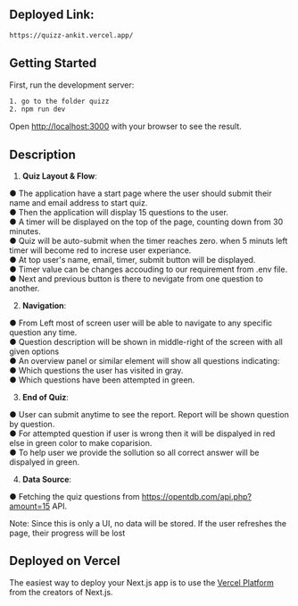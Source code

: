 ## Deployed Link:

```bash
https://quizz-ankit.vercel.app/
```

## Getting Started

First, run the development server:

```bash
1. go to the folder quizz
2. npm run dev
```

Open [http://localhost:3000](http://localhost:3000) with your browser to see the result.

## Description

1. **Quiz Layout & Flow**:

● The application have a start page where the user should submit their name and email address to start quiz. <br>
● Then the application will display 15 questions to the user. <br>
● A timer will be displayed on the top of the page, counting down from 30 minutes. <br>
● Quiz will be auto-submit when the timer reaches zero. when 5 minuts left timer will become red to increse user experiance. <br>
● At top user's name, email, timer, submit button will be displayed. <br>
● Timer value can be changes accouding to our requirement from .env file.<br>
● Next and previous button is there to nevigate from one question to another. <br>

2. **Navigation**:

● From Left most of screen user will be able to navigate to any specific question any time. <br>
● Question description will be shown in middle-right of the screen with all given options <br>
● An overview panel or similar element will show all questions indicating: <br>
    ● Which questions the user has visited in gray. <br>
    ● Which questions have been attempted in green. <br>

3. **End of Quiz**:

● User can submit anytime to see the report. Report will be shown question by question. <br>
● For attempted question if user is wrong then it will be dispalyed in red else in green color to make coparision. <br>
● To help user we provide the sollution so all correct answer will be dispalyed in green. <br>

4. **Data Source**:

● Fetching the quiz questions from https://opentdb.com/api.php?amount=15 API. <br>

Note: Since this is only a UI, no data will be stored. If the user refreshes the page, their progress will be lost

## Deployed on Vercel

The easiest way to deploy your Next.js app is to use the [Vercel Platform](https://vercel.com/new?utm_medium=default-template&filter=next.js&utm_source=create-next-app&utm_campaign=create-next-app-readme) from the creators of Next.js.

